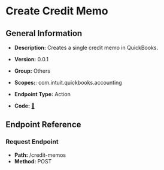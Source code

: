 # Create Credit Memo

## General Information

- **Description:** Creates a single credit memo in QuickBooks.

- **Version:** 0.0.1
- **Group:** Others
- **Scopes:**: com.intuit.quickbooks.accounting
- **Endpoint Type:** Action
- **Code:** [🔗](https://github.com/NangoHQ/integration-templates/tree/main/integrations/quickbooks-sandbox/actions/create-credit-memo.ts)

## Endpoint Reference

### Request Endpoint

- **Path:** /credit-memos
- **Method:** POST
